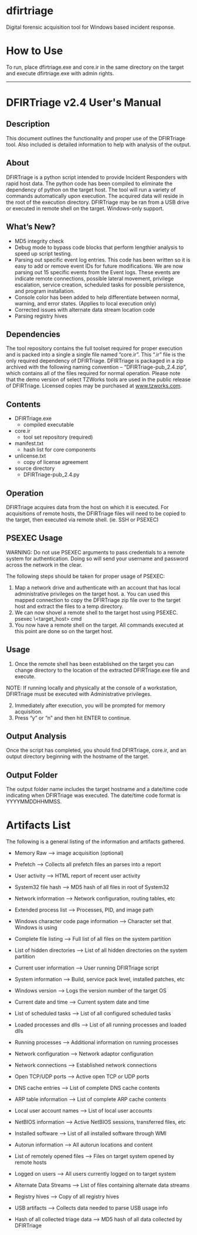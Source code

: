 # dfirtriage
Digital forensic acquisition tool for Windows based incident response.

How to Use
=
To run, place dfirtriage.exe and core.ir in the same directory on the target and execute dfirtriage.exe with admin rights. 

***************************************************************************************

DFIRTriage v2.4 User's Manual
=
Description
-
This document outlines the functionality and proper use of the DFIRTriage tool. Also included is detailed information to help with analysis of the output.  

About
-
DFIRTriage is a python script intended to provide Incident Responders with rapid host data. The python code has been compiled to eliminate the dependency of python on the target host. The tool will run a variety of commands automatically upon execution. The acquired data will reside in the root of the execution directory. DFIRTriage may be ran from a USB drive or executed in remote shell on the target. Windows-only support. 

What’s New?
-
 * MD5 integrity check
 * Debug mode to bypass code blocks that perform lengthier analysis to speed up script testing.
 * Parsing out specific event log entries. This code has been written so it is easy to add or remove event IDs for future modifications. 
   We are now parsing out 15 specific events from the Event logs. These events are indicate remote connections, possible lateral movement,    privilege escalation, service creation, scheduled tasks for possible persistence, and program installation.
 * Console color has been added to help differentiate between normal, warning, and error states. (Applies to local execution only)
 * Corrected issues with alternate data stream location code
 * Parsing registry hives 

Dependencies
-
The tool repository contains the full toolset required for proper execution and is packed into a single a single file named “core.ir”. This “.ir” file is the only required dependency of DFIRTriage. DFIRTriage is packaged in a zip archived with the following naming convention – “DFIRTriage-pub_2.4.zip”, which contains all of the files required for normal operation.  Please note that the demo version of select TZWorks tools are used in the public release of DFIRTriage. Licensed copies may be purchased at www.tzworks.com. 

Contents
-
 * DFIRTriage.exe 
   - compiled executable
 * core.ir
   - tool set repository (required)
 * manifest.txt
   - hash list for core components
 * unlicense.txt
   - copy of license agreement
 * source directory
   - DFIRTriage-pub_2.4.py

Operation
-
DFIRTriage acquires data from the host on which it is executed. For acquisitions of remote hosts, the DFIRTriage files will need to be copied to the target, then executed via remote shell. (ie. SSH or PSEXEC)  

PSEXEC Usage
-
WARNING: Do not use PSEXEC arguments to pass credentials to a remote system for authentication. Doing so will send your username and password across the network in the clear.  

The following steps should be taken for proper usage of PSEXEC: 
1. Map a network drive and authenticate with an account that has local administrative privileges on the target host. 
   a. You can used this mapped connection to copy the DFIRTriage zip file over to the target host and extract the files to a temp directory. 
2. We can now shovel a remote shell to the target host using PSEXEC. 
   psexec \\<target_host> cmd 
3. You now have a remote shell on the target. All commands executed at this point are done so on the target host. 


Usage
-

1. Once the remote shell has been established on the target you can change directory to the location of the extracted DFIRTriage.exe file and execute.  

NOTE: If running locally and physically at the console of a workstation, DFIRTriage must be executed with Administrative privileges.

2. Immediately after execution, you will be prompted for memory acquisition.
3. Press “y” or “n” and then hit ENTER to continue. 

Output Analysis
-
Once the script has completed, you should find DFIRTriage, core.ir, and an output directory beginning with the hostname of the target.  

Output Folder
-
The output folder name includes the target hostname and a date/time code indicating when DFIRTriage was executed.  The date/time code format is YYYYMMDDHHMMSS.    

Artifacts List
=
The following is a general listing of the information and artifacts gathered.  


* Memory Raw --> image acquisition (optional) 

* Prefetch --> Collects all prefetch files an parses into a report 

* User activity --> HTML report of recent user activity 

* System32 file hash --> MD5 hash of all files in root of System32 

* Network information --> Network configuration, routing tables, etc 

* Extended process list --> Processes, PID, and image path 

* Windows character code page information --> Character set that Windows is using 

* Complete file listing --> Full list of all files on the system partition 

* List of hidden directories --> List of all hidden directories on the system partition 

* Current user information --> User running DFIRTriage script 

* System information --> Build, service pack level, installed patches, etc 

* Windows version --> Logs the version number of the target OS 

* Current date and time --> Current system date and time 

* List of scheduled tasks --> List of all configured scheduled tasks 

* Loaded processes and dlls --> List of all running processes and loaded dlls 

* Running processes --> Additional information on running processes 

* Network configuration --> Network adaptor configuration 

* Network connections --> Established network connections 

* Open TCP/UDP ports --> Active open TCP or UDP ports 

* DNS cache entries --> List of complete DNS cache contents 

* ARP table information --> List of complete ARP cache contents 

* Local user account names --> List of local user accounts 

* NetBIOS information --> Active NetBIOS sessions, transferred files, etc 

* Installed software --> List of all installed software through WMI 

* Autorun information --> All autorun locations and content 

* List of remotely opened files --> Files on target system opened by remote hosts 

* Logged on users --> All users currently logged on to target system 

* Alternate Data Streams --> List of files containing alternate data streams 

* Registry hives --> Copy of all registry hives 

* USB artifacts --> Collects data needed to parse USB usage info 

* Hash of all collected triage data --> MD5 hash of all data collected by DFIRTriage 
